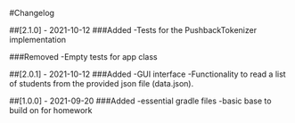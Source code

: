 #Changelog

##[2.1.0] - 2021-10-12
###Added
-Tests for the PushbackTokenizer implementation

###Removed
-Empty tests for app class

##[2.0.1] - 2021-10-12
###Added
-GUI interface
-Functionality to read a list of students from the provided json file (data.json).

##[1.0.0] - 2021-09-20
###Added
-essential gradle files
-basic base to build on for homework
